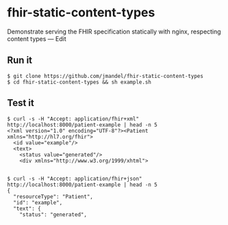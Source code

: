 # fhir-static-content-types
Demonstrate serving the FHIR specification statically with nginx, respecting content types — Edit

## Run it
```
$ git clone https://github.com/jmandel/fhir-static-content-types
$ cd fhir-static-content-types && sh example.sh
```

## Test it
```
$ curl -s -H "Accept: application/fhir+xml"  http://localhost:8000/patient-example | head -n 5
<?xml version="1.0" encoding="UTF-8"?><Patient xmlns="http://hl7.org/fhir">
  <id value="example"/>
  <text>
    <status value="generated"/>
    <div xmlns="http://www.w3.org/1999/xhtml">

    
$ curl -s -H "Accept: application/fhir+json"  http://localhost:8000/patient-example | head -n 5
{
  "resourceType": "Patient",
  "id": "example",
  "text": {
    "status": "generated",
